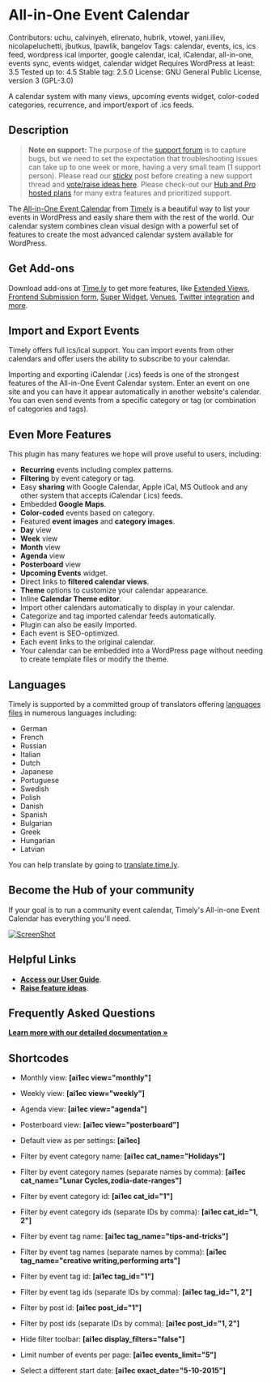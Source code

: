 # All-in-One Event Calendar

Contributors: uchu, calvinyeh, elirenato, hubrik, vtowel, yani.iliev, nicolapeluchetti, jbutkus, lpawlik, bangelov 
Tags: calendar, events, ics, ics feed, wordpress ical importer, google calendar, ical, iCalendar, all-in-one, events sync, events widget, calendar widget 
Requires WordPress at least: 3.5
Tested up to: 4.5
Stable tag: 2.5.0
License: GNU General Public License, version 3 (GPL-3.0)

A calendar system with many views, upcoming events widget, color-coded categories, recurrence, and import/export of .ics feeds.

## Description

> <strong>Note on support:</strong> The purpose of the [support forum](https://wordpress.org/support/plugin/all-in-one-event-calendar) is to capture bugs, but we need to set the expectation that troubleshooting  issues can take up to one week or more, having a very small team (1 support person). Please read our [sticky](https://wordpress.org/support/topic/read-this-first-welcome-to-all-in-one-event-calendar-support-forum) post before creating a new support thread and [vote/raise ideas here](http://ideas.time.ly/).
> Please check-out our [Hub and Pro hosted plans](http://time.ly/products) for many extra features and prioritized support.

The [All-in-One Event Calendar](http://time.ly/) from [Timely](http://time.ly/) is a beautiful way to list your events in WordPress and easily share them with the rest of the world. Our calendar system combines clean visual design with a powerful set of features to create the most advanced calendar system available for WordPress.

## Get Add-ons

Download add-ons at [Time.ly](http://time.ly) to get more features, like [Extended Views](https://time.ly/downloads/extended-views/), [Frontend Submission form](https://time.ly/downloads/front-end-event-form/), [Super Widget](https://time.ly/downloads/superwidget/), [Venues](https://time.ly/downloads/venues/), [Twitter integration](https://time.ly/downloads/twitter/) and [more](https://time.ly/wordpress-calendar-plugin/addons/).

## Import and Export Events

Timely offers full ics/ical support. You can import events from other calendars and offer users the ability to subscribe to your calendar.

Importing and exporting iCalendar (.ics) feeds is one of the strongest features of the All-in-One Event Calendar system. Enter an event on one site and you can have it appear automatically in another website's calendar. You can even send events from a specific category or tag (or combination of categories and tags).

## Even More Features

This plugin has many features we hope will prove useful to users, including:

* **Recurring** events including complex patterns.
* **Filtering** by event category or tag.
* Easy **sharing** with Google Calendar, Apple iCal, MS Outlook and any other system that accepts iCalendar (.ics) feeds.
* Embedded **Google Maps**.
* **Color-coded** events based on category.
* Featured **event images** and **category images**.
* **Day** view
* **Week** view
* **Month** view
* **Agenda** view
* **Posterboard** view
* **Upcoming Events** widget.
* Direct links to **filtered calendar views**.
* **Theme** options to customize your calendar appearance.
* Inline **Calendar Theme editor**.
* Import other calendars automatically to display in your calendar.
* Categorize and tag imported calendar feeds automatically.
* Plugin can also be easily imported.
* Each event is SEO-optimized.
* Each event links to the original calendar.
* Your calendar can be embedded into a WordPress page without needing
to create template files or modify the theme.

## Languages

Timely is supported by a committed group of translators offering [languages files](http://translate.time.ly/) in numerous languages including:

* German
* French
* Russian
* Italian
* Dutch
* Japanese
* Portuguese
* Swedish
* Polish
* Danish
* Spanish
* Bulgarian
* Greek
* Hungarian
* Latvian

You can help translate by going to [translate.time.ly](http://translate.time.ly).

## Become the Hub of your community

If your goal is to run a community event calendar, Timely's All-in-one Event Calendar has everything you'll need.

[![ScreenShot](http://i.imgur.com/rlIJd81.png?1)](https://vimeo.com/135004810)

## Helpful Links

* [**Access our User Guide**](http://time.ly/document/user-guide/).
* [**Raise feature ideas**](https://ideas.time.ly/).

## Frequently Asked Questions

[**Learn more with our detailed documentation »**](http://time.ly/support/)

## Shortcodes

* Monthly view: **[ai1ec view="monthly"]**
* Weekly view: **[ai1ec view="weekly"]**
* Agenda view: **[ai1ec view="agenda"]**
* Posterboard view: **[ai1ec view="posterboard"]**
* Default view as per settings: **[ai1ec]**

* Filter by event category name: **[ai1ec cat_name="Holidays"]**
* Filter by event category names (separate names by comma): **[ai1ec cat_name="Lunar Cycles,zodia-date-ranges"]**
* Filter by event category id: **[ai1ec cat_id="1"]**
* Filter by event category ids (separate IDs by comma): **[ai1ec cat_id="1, 2"]**

* Filter by event tag name: **[ai1ec tag_name="tips-and-tricks"]**
* Filter by event tag names (separate names by comma): **[ai1ec tag_name="creative writing,performing arts"]**
* Filter by event tag id: **[ai1ec tag_id="1"]**
* Filter by event tag ids (separate IDs by comma): **[ai1ec tag_id="1, 2"]**

* Filter by post id: **[ai1ec post_id="1"]**
* Filter by post ids (separate IDs by comma): **[ai1ec post_id="1, 2"]**

* Hide filter toolbar: **[ai1ec display_filters="false"]**
* Limit number of events per page: **[ai1ec events_limit="5"]**
* Select a different start date: **[ai1ec exact_date="5-10-2015"]**

